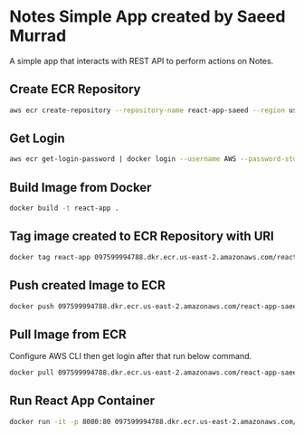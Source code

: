 # Notes Simple App created by Saeed Murrad
A simple app that interacts with REST API to perform actions on Notes.

## Create ECR Repository

```bash
aws ecr create-repository --repository-name react-app-saeed --region us-east-2
```
## Get Login

```bash
aws ecr get-login-password | docker login --username AWS --password-stdin 097599994788.dkr.ecr.us-east-2.amazonaws.com
```

## Build Image from Docker

```bash
docker build -t react-app .
```

## Tag image created to ECR Repository with URI

```bash
docker tag react-app 097599994788.dkr.ecr.us-east-2.amazonaws.com/react-app-saeed
```


## Push created Image to ECR

```bash
docker push 097599994788.dkr.ecr.us-east-2.amazonaws.com/react-app-saeed
```

## Pull Image from ECR
Configure AWS CLI then get login after that run below command.
```bash
docker pull 097599994788.dkr.ecr.us-east-2.amazonaws.com/react-app-saeed
```

## Run React App Container

```bash
docker run -it -p 8080:80 097599994788.dkr.ecr.us-east-2.amazonaws.com/react-app-saeed
```


